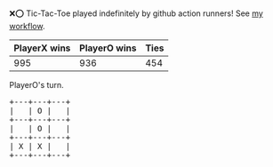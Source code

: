 :x::o: Tic-Tac-Toe played indefinitely by github action runners! See [my workflow](.github/workflows/play.yaml).

|PlayerX wins|PlayerO wins|Ties|
|-|-|-|
|995|936|454|

PlayerO's turn.

<pre>
+---+---+---+
|   | O |   |
+---+---+---+
|   | O |   |
+---+---+---+
| X | X |   |
+---+---+---+
</pre>